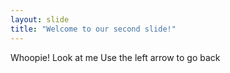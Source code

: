 ```yaml
---
layout: slide
title: "Welcome to our second slide!"
---
```

Whoopie! Look at me
Use the left arrow to go back
